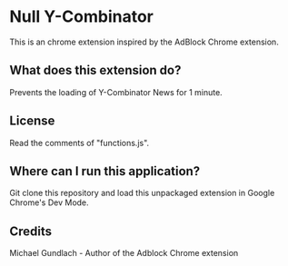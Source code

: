 Null Y-Combinator
=================

This is an chrome extension inspired by the AdBlock Chrome extension.

What does this extension do?
----------------------------

Prevents the loading of Y-Combinator News for 1 minute.

License
-------

Read the comments of "functions.js".

Where can I run this application?
---------------------------------

Git clone this repository and load this unpackaged extension in Google Chrome's Dev Mode.

Credits
-------

Michael Gundlach - Author of the Adblock Chrome extension